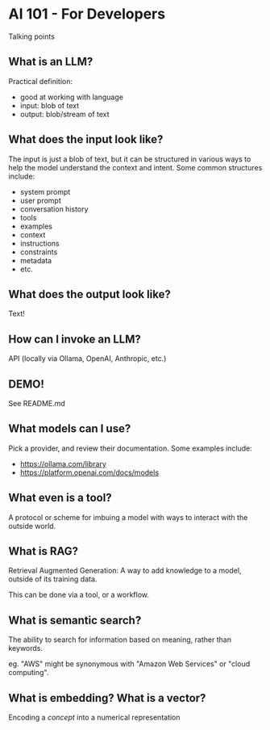 # AI 101 - For Developers

Talking points

## What is an LLM?

Practical definition:

- good at working with language
- input: blob of text
- output: blob/stream of text

## What does the input look like?

The input is just a blob of text, but it can be structured in various ways to help the model understand the context and intent. Some common structures include:

- system prompt
- user prompt
- conversation history
- tools
- examples
- context
- instructions
- constraints
- metadata
- etc.

## What does the output look like?

Text!

## How can I invoke an LLM?

API (locally via Ollama, OpenAI, Anthropic, etc.)

## DEMO!

See README.md

## What models can I use?

Pick a provider, and review their documentation. Some examples include:

- https://ollama.com/library
- https://platform.openai.com/docs/models

## What even is a tool?

A protocol or scheme for imbuing a model with ways to interact with the outside world.

## What is RAG?

Retrieval Augmented Generation: A way to add knowledge to a model, outside of its training data.

This can be done via a tool, or a workflow.

## What is semantic search?

The ability to search for information based on meaning, rather than keywords.

eg. "AWS" might be synonymous with "Amazon Web Services" or "cloud computing".

## What is embedding? What is a vector?

Encoding a *concept* into a numerical representation
